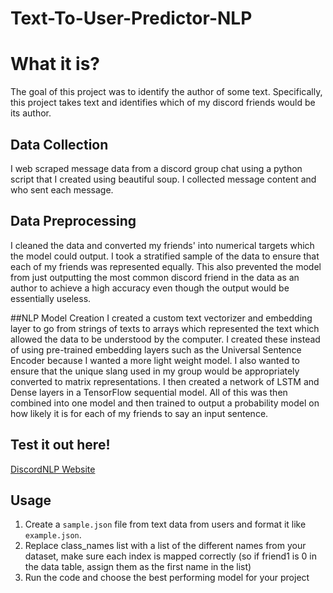 # Text-To-User-Predictor-NLP

# What it is?
The goal of this project was to identify the author of some text. Specifically, this project takes text and identifies which of my discord friends would be its author.

## Data Collection
I web scraped message data from a discord group chat using a python script that I created using beautiful soup. I collected message content and who sent each message.

## Data Preprocessing
I cleaned the data and converted my friends' into numerical targets which the model could output. I took a stratified sample of the data to ensure that each of my friends was represented equally. This also prevented the model from just outputting the most common discord friend in the data as an author to achieve a high accuracy even though the output would be essentially useless.

##NLP Model Creation
I created a custom text vectorizer and embedding layer to go from strings of texts to arrays which represented the text which allowed the data to be understood by the computer. I created these instead of using pre-trained embedding layers such as the Universal Sentence Encoder because I wanted a more light weight model. I also wanted to ensure that the unique slang used in my group would be appropriately converted to matrix representations. I then created a network of LSTM and Dense layers in a TensorFlow sequential model. All of this was then combined into one model and then trained to output a probability model on how likely it is for each of my friends to say an input sentence.

## Test it out here!
[DiscordNLP Website](http://armohammed.tech/discord-project-nlp/)


## Usage
1. Create a `sample.json` file from text data from users and format it like `example.json`.
2. Replace class_names list with a list of the different names from your dataset, make sure each index is mapped correctly (so if friend1 is 0 in the data table, assign them as the first name in the list)
3. Run the code and choose the best performing model for your project
